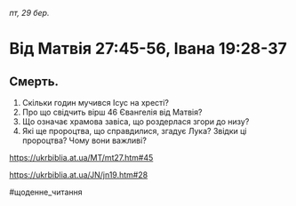 
_пт, 29 бер._

# Від Матвія 27:45-56, Івана 19:28-37

## Смерть.
1. Скільки годин мучився Ісус на хресті?
2. Про що свідчить вірш 46 Євангелія від Матвія?
3. Що означає храмова завіса, що роздерлася згори до низу?
4. Які ще пророцтва, що справдилися, згадує Лука? Звідки ці пророцтва? Чому вони важливі?

https://ukrbiblia.at.ua/MT/mt27.htm#45 

https://ukrbiblia.at.ua/JN/jn19.htm#28 

#щоденне_читання
